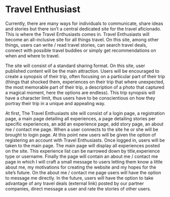 # Travel Enthusiast

  Currently, there are many ways for individuals to communicate, share ideas and stories but there isn’t a central dedicated site for the travel aficionado. This is where the Travel Enthusiasts comes in. Travel Enthusiasts will become an all-inclusive site for all things travel. On this site, among other things, users can write / read travel stories, can search travel deals, connect with possible travel buddies or simply get recommendations on when and where to travel.

  The site will consist of a standard sharing format. On this site, user published content will be the main attraction. Users will be encouraged to create a synopsis of their trip, often focusing on a particular part of their trip (things that shocked them, experiences on their trip that where unexpected, the most memorable part of their trip, a description of a photo that captured a magical moment, here the options are endless). This trip synopsis will have a character limit, thus users have to be conscientious on how they portray their trip in a unique and appealing way.

  At first, The Travel Enthusiasts site will consist of a login page, a registration page, a main page detailing all experiences, a page detailing stories per specific experiences, an add an experience page, add story page, an about me / contact me page. When a user connects to the site he or she will be brought to login page. At this point new users will be given the option of registering an account with Travel Enthusiasts. Once logged in, users will be taken to the main page. The main page will display all experiences posted on the site. This experience list can be narrowed down by title,experience type or username. Finally the page will contain an about me / contact me page in which I will craft a small message to users letting them know a little about me, my motivations for creating the website and my hopes for the site’s future. On the about me / contact me page users will have the option to message me directly. In the future, users will have the option to take advantage of any travel deals (external link) posted by our partner companies, direct message a user and rate the stories of other users. 

